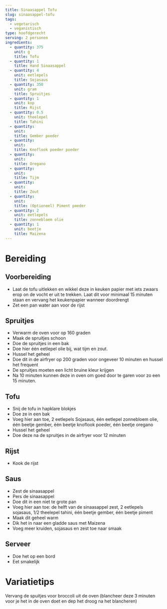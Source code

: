 ```yaml
---
title: Sinaasappel Tofu
slug: sinaasappel-tofu
tags:
  - vegetarisch
  - veganistisch
type: hoofdgerecht
serving: 2 personen
ingredients:
  - quantity: 375
    unit: g
    title: Tofu
  - quantity: 1
    title: Hand Sinaasappel
  - quantity: 4
    unit: eetlepels
    title: Sojasaus
  - quantity: 350 
    unit: gram
    title: Spruitjes
  - quantity: 1 
    unit: kop
    title: Rijst
  - quantity: 0.5
    unit: theelepel
    title: Tahini
  - quantity:
    unit: 
    title: Gember poeder
  - quantity:
    unit:
    title: Knoflook poeder poeder
  - quantity:
    unit:
    title: Oregano
  - quantity:
    unit:
    title: Tijm
  - quantity:
    unit:
    title: Zout
  - quantity:
    unit:
    title: (Optioneel) Piment poeder
  - quantity: 2
    unit: eetlepels
    title: zonnebloem olie
  - quantity: 1
    unit: beetje
    title: Maizena
---
```


# Bereiding


## Voorbereiding

- Laat de tofu uitlekken en wikkel deze in keuken papier met iets zwaars erop on de vocht er uit te trekken. Laat dit voor minimaal 15 minuten staan en vervang het keukenpapier wanneer doordrengt
- Zet een pan water aan voor de rijst

## Spruitjes

- Verwarm de oven voor op 160 graden
- Maak de spruitjes schoon
- Doe de spruitjes in een bak
- Doe hier één eetlepel olie bij, wat tijm en zout.
- Hussel het geheel
- Doe dit in de airfryer op 200 graden voor ongeveer 10 minuten en hussel het frequent
- De spruitjes moeten een licht bruine kleur krijgen 
- Na 10 minuten kunnen deze in oven om goed door te garen voor zo een 15 minuten.

## Tofu

- Snij de tofu in hapklare blokjes
- Doe ze in een bak
- Voeg hier aan toe, 2 eetlepels Sojasaus, één eetlepel zonnebloem olie, één beetje gember, één beetje knoflook poeder, één beetje oregano
- Hussel het geheel
- Doe deze na de spruitjes in de airfryer voor 12 minuten

## Rijst

- Kook de rijst

## Saus

- Zest de sinaasappel
- Pers de sinaasappel
- Doe dit in een niet te grote pan
- Voeg hier aan toe: de helft van de sinaasappel zest, 2 eetlepels sojasaus, 1/2 theelepel tahini, één beetje gember, één beetje piment
- Maak dit geheel warm 
- Dik het in naar een gladde saus met Maizena
- Voeg meer kruiden, sojasaus en zest toe naar smaak

## Serveer

- Doe het op een bord
- Eet smakelijk

# Variatietips

Vervang de spuitjes voor broccoli uit de oven (blancheer deze 3 minuten voor je het in de oven doet en dep het droog na het blancheren)
